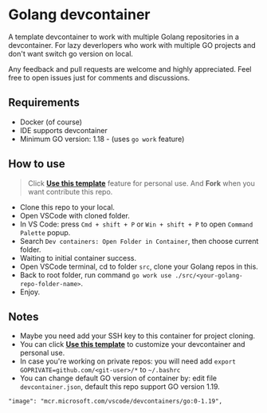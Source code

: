 # Golang devcontainer

A template devcontainer to work with multiple Golang repositories in a devcontainer.
For lazy deverlopers who work with multiple GO projects and don't want switch go version on local.

Any feedback and pull requests are welcome and highly appreciated. Feel free to open issues just for comments and discussions.

## Requirements
    
- Docker (of course)
- IDE supports devcontainer
- Minimum GO version: 1.18 - (uses `go work` feature)

## How to use

> Click **[Use this template](https://github.com/dzungtran/golang-devcontainer/generate)** feature for personal use. And **Fork** when you want contribute this repo.

- Clone this repo to your local.
- Open VSCode with cloned folder.
- In VS Code: press `Cmd + shift + P` or `Win + shift + P` to open `Command Palette` popup.
- Search `Dev containers: Open Folder in Container`, then choose current folder.
- Waiting to initial container success.
- Open VSCode terminal, cd to folder `src`, clone your Golang repos in this.
- Back to root folder, run command `go work use ./src/<your-golang-repo-folder-name>`.
- Enjoy.

## Notes

- Maybe you need add your SSH key to this container for project cloning.
- You can click **[Use this template](https://github.com/dzungtran/golang-devcontainer/generate)** to customize your devcontainer and personal use.
- In case you're working on private repos: you will need add `export GOPRIVATE=github.com/<git-user>/*` to `~/.bashrc`
- You can change default GO version of container by: edit file `devcontainer.json`, default this repo support GO version 1.19.
```
"image": "mcr.microsoft.com/vscode/devcontainers/go:0-1.19",
```

